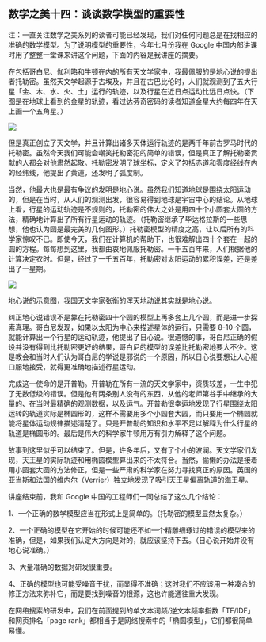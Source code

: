 ## 数学之美十四：谈谈数学模型的重要性

注：一直关注数学之美系列的读者可能已经发现，我们对任何问题总是在找相应的准确的数学模型。为了说明模型的重要性，今年七月份我在 Google 中国内部讲课时用了整整一堂课来讲这个问题，下面的内容是我讲座的摘要。

在包括哥白尼、伽利略和牛顿在内的所有天文学家中，我最佩服的是地心说的提出者托勒密。虽然天文学起源于古埃及，并且在古巴比伦时，人们就观测到了五大行星「金、木、水、火、土」运行的轨迹，以及行星在近日点运动比远日点快。（下图是在地球上看到的金星的轨迹，看过达芬奇密码的读者知道金星大约每四年在天上画一个五角星。）

![](https://raw.githubusercontent.com/dalong0514/selfstudy/master/图片链接/复制书籍/2018145.PNG)

但是真正创立了天文学，并且计算出诸多天体运行轨迹的是两千年前古罗马时代的托勒密。虽然今天我们可能会嘲笑托勒密犯的简单的错误，但是真正了解托勒密贡献的人都会对他肃然起敬。托勒密发明了球坐标，定义了包括赤道和零度经线在内的经纬线，他提出了黄道，还发明了弧度制。

当然，他最大也是最有争议的发明是地心说。虽然我们知道地球是围绕太阳运动的，但是在当时，从人们的观测出发，很容易得到地球是宇宙中心的结论。从地球上看，行星的运动轨迹是不规则的，托勒密的伟大之处是用四十个小圆套大圆的方法，精确地计算出了所有行星运动的轨迹。（托勒密继承了毕达格拉斯的一些思想，他也认为圆是最完美的几何图形。）托勒密模型的精度之高，让以后所有的科学家惊叹不已。即使今天，我们在计算机的帮助下，也很难解出四十个套在一起的圆的方程。每每想到这里，我都由衷地佩服托勒密。一千五百年来，人们根据他的计算决定农时。但是，经过了一千五百年，托勒密对太阳运动的累积误差，还是差出了一星期。

![](https://raw.githubusercontent.com/dalong0514/selfstudy/master/图片链接/复制书籍/2018146.PNG)

地心说的示意图，我国天文学家张衡的浑天地动说其实就是地心说。

纠正地心说错误不是靠在托勒密四十个圆的模型上再多套上几个圆，而是进一步探索真理。哥白尼发现，如果以太阳为中心来描述星体的运行，只需要 8-10 个圆，就能计算出一个行星的运动轨迹，他提出了日心说。很遗憾的事，哥白尼正确的假设并没有得到比托勒密更好的结果，哥白尼的模型的误差比托勒密地要大不少。这是教会和当时人们认为哥白尼的学说是邪说的一个原因，所以日心说要想让人心服口服地接受，就得更准确地描述行星运动。

完成这一使命的是开普勒。开普勒在所有一流的天文学家中，资质较差，一生中犯了无数低级的错误。但是他有两条别人没有的东西，从他的老师第谷手中继承的大量的、在当时最精确的观测数据，以及运气。开普勒很幸运地发现了行星围绕太阳运转的轨道实际是椭圆形的，这样不需要用多个小圆套大圆，而只要用一个椭圆就能将星体运动规律描述清楚了。只是开普勒的知识和水平不足以解释为什么行星的轨道是椭圆形的。最后是伟大的科学家牛顿用万有引力解释了这个问题。

故事到这里似乎可以结束了。但是，许多年后，又有了个小的波澜。天文学家们发现，天王星的实际轨迹和用椭圆模型算出来的不太符合。当然，偷懒的办法是接着用小圆套大圆的方法修正，但是一些严肃的科学家在努力寻找真正的原因。英国的亚当斯和法国的维内尔（Verrier）独立地发现了吸引天王星偏离轨道的海王星。

讲座结束前，我和 Google 中国的工程师们一同总结了这么几个结论：

1、一个正确的数学模型应当在形式上是简单的。（托勒密的模型显然太复杂。）

2、一个正确的模型在它开始的时候可能还不如一个精雕细琢过的错误的模型来的准确，但是，如果我们认定大方向是对的，就应该坚持下去。（日心说开始并没有地心说准确。）

3、大量准确的数据对研发很重要。

4、正确的模型也可能受噪音干扰，而显得不准确；这时我们不应该用一种凑合的修正方法来弥补它，而是要找到噪音的根源，这也许能通往重大发现。

在网络搜索的研发中，我们在前面提到的单文本词频/逆文本频率指数「TF/IDF」和网页排名「page rank」都相当于是网络搜索中的「椭圆模型」，它们都很简单易懂。




